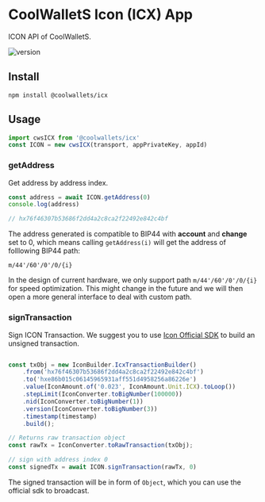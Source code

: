 # CoolWalletS Icon (ICX) App

ICON API of CoolWalletS.

![version](https://img.shields.io/npm/v/@coolwallets/icx)

## Install

```shell
npm install @coolwallets/icx
```

## Usage

```javascript
import cwsICX from '@coolwallets/icx'
const ICON = new cwsICX(transport, appPrivateKey, appId)
```

### getAddress

Get address by address index.

```javascript
const address = await ICON.getAddress(0)
console.log(address)

// hx76f46307b53686f2dd4a2c8ca2f22492e842c4bf
```

The address generated is compatible to BIP44 with **account** and **change** set to 0, which means calling `getAddress(i)` will get the address of folllowing BIP44 path:

```none
m/44'/60'/0'/0/{i}
```

In the design of current hardware, we only support path `m/44'/60'/0'/0/{i}` for speed optimization. This might change in the future and we will then open a more general interface to deal with custom path.

### signTransaction

Sign ICON Transaction. We suggest you to use [Icon Official SDK](https://github.com/icon-project/icon-sdk-js) to build an unsigned transaction.

```javascript

const txObj = new IconBuilder.IcxTransactionBuilder()
    .from('hx76f46307b53686f2dd4a2c8ca2f22492e842c4bf')
    .to('hxe86b015c06145965931aff551d4958256a86226e')
    .value(IconAmount.of('0.023', IconAmount.Unit.ICX).toLoop())
    .stepLimit(IconConverter.toBigNumber(100000))
    .nid(IconConverter.toBigNumber(1))
    .version(IconConverter.toBigNumber(3))
    .timestamp(timestamp)
    .build();

// Returns raw transaction object
const rawTx = IconConverter.toRawTransaction(txObj);

// sign with address index 0
const signedTx = await ICON.signTransaction(rawTx, 0)
```

The signed transaction will be in form of `Object`, which you can use the official sdk to broadcast.
